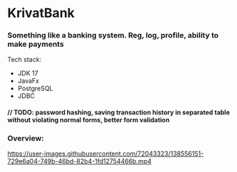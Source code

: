 # KrivatBank
### Something like a banking system. Reg, log, profile, ability to make payments

Tech stack:
 - JDK 17
 - JavaFx
 - PostgreSQL
 - JDBC

#### // TODO: password hashing, saving transaction history in separated table without violating normal forms, better form validation


### Overview:
https://user-images.githubusercontent.com/72043323/138556151-729e6a04-749b-46bd-82b4-1fd12754466b.mp4
